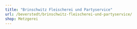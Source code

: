 ```yaml
---
title: "Brinschwitz Fleischerei und Partyservice"
url: /beverstedt/brinschwitz-fleischerei-und-partyservice/
shop: Metzgerei
---
```

